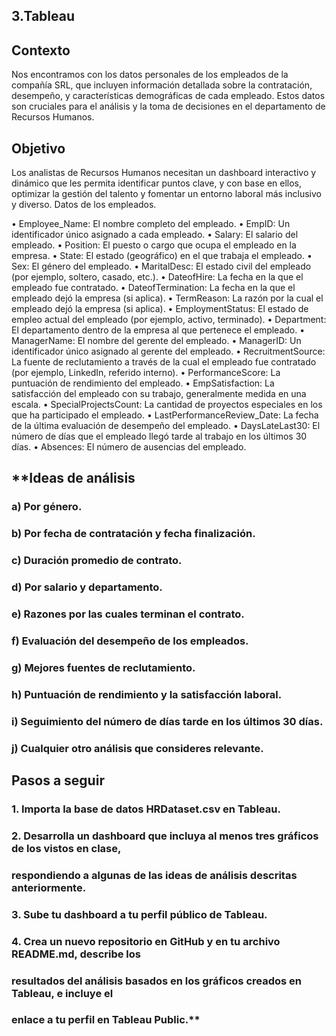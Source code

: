 ## 3.Tableau


## Contexto

Nos encontramos con los datos personales de los empleados de la compañía SRL, que
incluyen información detallada sobre la contratación, desempeño, y características
demográficas de cada empleado. Estos datos son cruciales para el análisis y la toma de
decisiones en el departamento de Recursos Humanos.

## Objetivo

Los analistas de Recursos Humanos necesitan un dashboard interactivo y dinámico que les
permita identificar puntos clave, y con base en ellos, optimizar la gestión del talento y
fomentar un entorno laboral más inclusivo y diverso.
Datos de los empleados.

• Employee_Name: El nombre completo del empleado.
• EmpID: Un identificador único asignado a cada empleado.
• Salary: El salario del empleado.
• Position: El puesto o cargo que ocupa el empleado en la empresa.
• State: El estado (geográfico) en el que trabaja el empleado.
• Sex: El género del empleado.
• MaritalDesc: El estado civil del empleado (por ejemplo, soltero, casado, etc.).
• DateofHire: La fecha en la que el empleado fue contratado.
• DateofTermination: La fecha en la que el empleado dejó la empresa (si aplica).
• TermReason: La razón por la cual el empleado dejó la empresa (si aplica).
• EmploymentStatus: El estado de empleo actual del empleado (por ejemplo, activo,
terminado).
• Department: El departamento dentro de la empresa al que pertenece el empleado.
• ManagerName: El nombre del gerente del empleado.
• ManagerID: Un identificador único asignado al gerente del empleado.
• RecruitmentSource: La fuente de reclutamiento a través de la cual el empleado fue
contratado (por ejemplo, LinkedIn, referido interno).
• PerformanceScore: La puntuación de rendimiento del empleado.
• EmpSatisfaction: La satisfacción del empleado con su trabajo, generalmente medida
en una escala.
• SpecialProjectsCount: La cantidad de proyectos especiales en los que ha
participado el empleado.
• LastPerformanceReview_Date: La fecha de la última evaluación de desempeño del
empleado.
• DaysLateLast30: El número de días que el empleado llegó tarde al trabajo en los
últimos 30 días.
• Absences: El número de ausencias del empleado.




## **Ideas de análisis

### a) Por género.
### b) Por fecha de contratación y fecha finalización.
### c) Duración promedio de contrato.
### d) Por salario y departamento.
### e) Razones por las cuales terminan el contrato.
### f) Evaluación del desempeño de los empleados.
### g) Mejores fuentes de reclutamiento.
### h) Puntuación de rendimiento y la satisfacción laboral.
### i) Seguimiento del número de días tarde en los últimos 30 días.
### j) Cualquier otro análisis que consideres relevante.


## Pasos a seguir

### 1. Importa la base de datos HRDataset.csv en Tableau.
### 2. Desarrolla un dashboard que incluya al menos tres gráficos de los vistos en clase,
### respondiendo a algunas de las ideas de análisis descritas anteriormente.
### 3. Sube tu dashboard a tu perfil público de Tableau.
### 4. Crea un nuevo repositorio en GitHub y en tu archivo README.md, describe los
### resultados del análisis basados en los gráficos creados en Tableau, e incluye el
### enlace a tu perfil en Tableau Public.**
